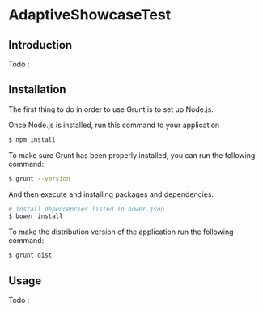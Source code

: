 # AdaptiveShowcaseTest

## Introduction

Todo :

## Installation

The first thing to do in order to use Grunt is to set up Node.js.

Once Node.js is installed, run this command to your application

```sh
$ npm install
```

To make sure Grunt has been properly installed, you can run the following command:

```sh
$ grunt --version
```

And then execute and installing packages and dependencies:


```sh
# install dependencies listed in bower.json
$ bower install
```
To make the distribution version of the application run the following command:

```sh
$ grunt dist
```

## Usage

Todo :

